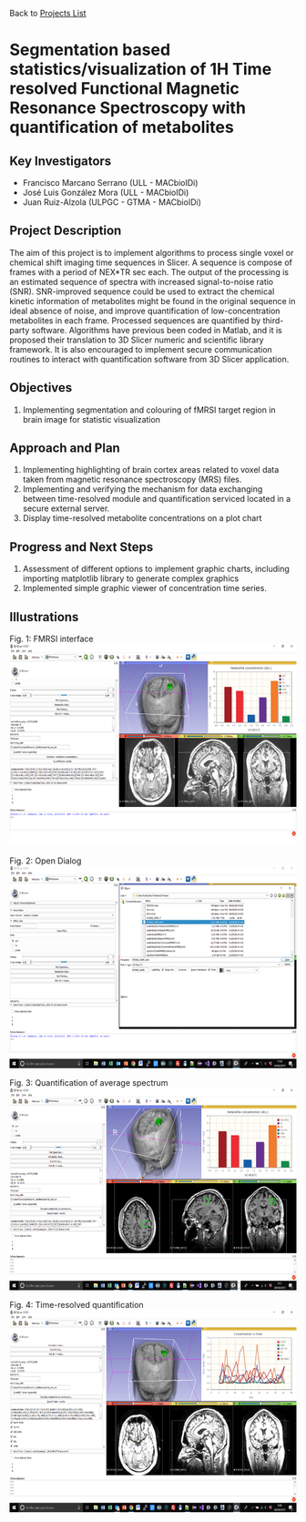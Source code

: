 Back to [Projects List](../../README.md#ProjectsList)

# Segmentation based statistics/visualization of 1H Time resolved Functional Magnetic Resonance Spectroscopy with quantification of metabolites

## Key Investigators

- Francisco Marcano Serrano (ULL - MACbioIDi)
- José Luis González Mora (ULL - MACbioIDi)
- Juan Ruiz-Alzola (ULPGC - GTMA - MACbioIDi)

## Project Description

The aim of this project is to implement algorithms to process single voxel or chemical shift imaging time sequences in Slicer. A sequence is compose of frames with a period of NEX*TR sec each. The output of the processing is an estimated sequence of spectra with increased signal-to-noise ratio (SNR). SNR-improved sequence could be used to extract the chemical kinetic information of metabolites might be found in the original sequence in ideal absence of noise, and improve quantification of low-concentration metabolites in each frame. Processed sequences are quantified by third-party software.
Algorithms have previous been coded in Matlab, and it is proposed their translation to 3D Slicer numeric and scientific library framework. It is also encouraged to implement secure communication routines to interact with quantification software from 3D Slicer application.

## Objectives

1. Implementing segmentation and colouring of fMRSI target region in brain image for statistic visualization


## Approach and Plan

1. Implementing highlighting of brain cortex areas related to voxel data taken from magnetic resonance spectroscopy (MRS) files.
1. Implementing and verifying the mechanism for data exchanging between time-resolved module and quantification serviced located in a secure external server.
1. Display time-resolved metabolite concentrations on a plot chart 

## Progress and Next Steps
1. Assessment of different options to implement graphic charts, including importing matplotlib library to generate complex graphics
1. Implemented simple graphic viewer of concentration time series.


## Illustrations
Fig. 1: FMRSI interface
<img src="Diapositiva1.PNG" width="652" height="356"> 

Fig. 2: Open Dialog
<img src="Diapositiva2.PNG" width="652" height="356"> 

Fig. 3: Quantification of average spectrum
<img src="Imagen20.png" width="652" height="356"> 

Fig. 4: Time-resolved quantification 
<img src="Imagen10.png" width="652" height="356"> 

